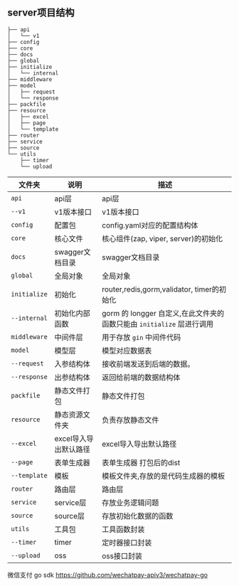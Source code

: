 ## server项目结构

```shell
├── api
│   └── v1
├── config
├── core
├── docs
├── global
├── initialize
│   └── internal
├── middleware
├── model
│   ├── request
│   └── response
├── packfile
├── resource
│   ├── excel
│   ├── page
│   └── template
├── router
├── service
├── source
└── utils
    ├── timer
    └── upload
```

| 文件夹       | 说明                    | 描述                        |
| ------------ | ----------------------- | --------------------------- |
| `api`        | api层                   | api层 |
| `--v1`       | v1版本接口              | v1版本接口                  |
| `config`     | 配置包                  | config.yaml对应的配置结构体 |
| `core`       | 核心文件                | 核心组件(zap, viper, server)的初始化 |
| `docs`       | swagger文档目录         | swagger文档目录 |
| `global`     | 全局对象                | 全局对象 |
| `initialize` | 初始化 | router,redis,gorm,validator, timer的初始化 |
| `--internal` | 初始化内部函数 | gorm 的 longger 自定义,在此文件夹的函数只能由 `initialize` 层进行调用 |
| `middleware` | 中间件层 | 用于存放 `gin` 中间件代码 |
| `model`      | 模型层                  | 模型对应数据表              |
| `--request`  | 入参结构体              | 接收前端发送到后端的数据。  |
| `--response` | 出参结构体              | 返回给前端的数据结构体      |
| `packfile`   | 静态文件打包            | 静态文件打包 |
| `resource`   | 静态资源文件夹          | 负责存放静态文件                |
| `--excel` | excel导入导出默认路径 | excel导入导出默认路径 |
| `--page` | 表单生成器 | 表单生成器 打包后的dist |
| `--template` | 模板 | 模板文件夹,存放的是代码生成器的模板 |
| `router`     | 路由层                  | 路由层 |
| `service`    | service层               | 存放业务逻辑问题 |
| `source` | source层 | 存放初始化数据的函数 |
| `utils`      | 工具包                  | 工具函数封装            |
| `--timer` | timer | 定时器接口封装 |
| `--upload`      | oss                  | oss接口封装        |

微信支付 go sdk https://github.com/wechatpay-apiv3/wechatpay-go